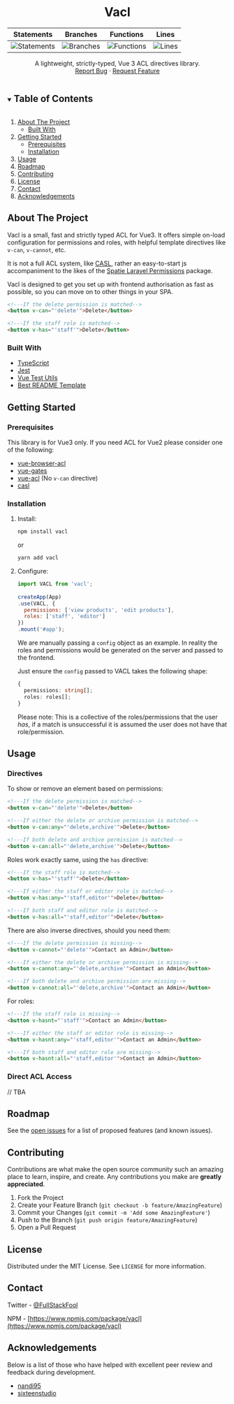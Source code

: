 <!-- PROJECT LOGO -->
<p align="center">
  <!--<a href="https://github.com/fullstackfool/vacl">
    <img src="images/logo.png" alt="Logo" width="80" height="80">
  </a>-->

  <h1 align="center">Vacl</h1>
</p>

| Statements | Branches | Functions | Lines |
| -----------|----------|-----------|-------|
| ![Statements](https://img.shields.io/badge/Coverage-98.97%25-brightgreen.svg "Make me better!") | ![Branches](https://img.shields.io/badge/Coverage-100%25-brightgreen.svg "Make me better!") | ![Functions](https://img.shields.io/badge/Coverage-97.22%25-brightgreen.svg "Make me better!") | ![Lines](https://img.shields.io/badge/Coverage-98.94%25-brightgreen.svg "Make me better!") |

  <p align="center">
    A lightweight, strictly-typed, Vue 3 ACL directives library.
    <br />
    <a href="https://github.com/fullstackfool/vacl/issues">Report Bug</a>
    ·
    <a href="https://github.com/fullstackfool/vacl/issues">Request Feature</a>
  </p>

<!-- TABLE OF CONTENTS -->
<details open="open">
  <summary><h2 style="display: inline-block">Table of Contents</h2></summary>
  <ol>
    <li>
      <a href="#about-the-project">About The Project</a>
      <ul>
        <li><a href="#built-with">Built With</a></li>
      </ul>
    </li>
    <li>
      <a href="#getting-started">Getting Started</a>
      <ul>
        <li><a href="#prerequisites">Prerequisites</a></li>
        <li><a href="#installation">Installation</a></li>
      </ul>
    </li>
    <li><a href="#usage">Usage</a></li>
    <li><a href="#roadmap">Roadmap</a></li>
    <li><a href="#contributing">Contributing</a></li>
    <li><a href="#license">License</a></li>
    <li><a href="#contact">Contact</a></li>
    <li><a href="#acknowledgements">Acknowledgements</a></li>
  </ol>
</details>



<!-- ABOUT THE PROJECT -->
## About The Project
Vacl is a small, fast and strictly typed ACL for Vue3. It offers simple on-load
configuration for permissions and roles, with helpful template directives 
like `v-can`, `v-cannot`, etc. 

It is not a full ACL system, like [CASL](https://github.com/stalniy/casl/), 
rather an easy-to-start js accompaniment to the likes of the 
[Spatie Laravel Permissions](https://github.com/spatie/laravel-permission) package.

Vacl is designed to get you set up with frontend authorisation as fast as possible, 
so you can move on to other things in your SPA.

```html
<!---If the delete permission is matched-->
<button v-can="'delete'">Delete</button>

<!---If the staff role is matched-->
<button v-has="'staff'">Delete</button>
```


### Built With

* [TypeScript](https://github.com/microsoft/TypeScript)
* [Jest](https://github.com/facebook/jest)
* [Vue Test Utils](https://github.com/vuejs/vue-test-utils)
* [Best README Template](https://github.com/othneildrew/Best-README-Template)


<!-- GETTING STARTED -->
## Getting Started

### Prerequisites

This library is for Vue3 only. If you need ACL for Vue2 please
consider one of the following:

- [vue-browser-acl](https://github.com/mblarsen/vue-browser-acl)
- [vue-gates](https://github.com/williamcruzme/vue-gates)
- [vue-acl](https://github.com/vilarinholeo/vue-acl) (No `v-can` directive)
- [casl](https://github.com/stalniy/casl/tree/master/packages/casl-vue)

### Installation

1. Install:
   ```sh
   npm install vacl
   ```
   or    
   ```sh
   yarn add vacl
   ```
   
2. Configure:
   ```js
   import VACL from 'vacl';
    
   createApp(App)
   .use(VACL, {
     permissions: ['view products', 'edit products'],
     roles: ['staff', 'editor']
   })
   .mount('#app');
   ``` 

   We are manually passing a `config` object as an example. In reality the roles and permissions
   would be generated on the server and passed to the frontend.
   
   Just ensure the `config` passed to VACL takes the following shape:

   ```ts
   {
     permissions: string[];
     roles: roles[];
   }
   ```
   
   Please note: This is a collective of the roles/permissions that the user _has_, if a match is
   unsuccessful it is assumed the user does not have that role/permission.


<!-- USAGE EXAMPLES -->
## Usage

### Directives
To show or remove an element based on permissions:

```html
<!---If the delete permission is matched-->
<button v-can="'delete'">Delete</button>

<!---If either the delete or archive permission is matched-->
<button v-can:any="'delete,archive'">Delete</button>

<!---If both delete and archive permission is matched-->
<button v-can:all="'delete,archive'">Delete</button>
```

Roles work exactly same, using the `has` directive:

```html
<!---If the staff role is matched-->
<button v-has="'staff'">Delete</button>

<!---If either the staff or editor role is matched-->
<button v-has:any="'staff,editor'">Delete</button>

<!---If both staff and editor role is matched-->
<button v-has:all="'staff,editor'">Delete</button>
```

There are also inverse directives, should you need them:

```html
<!---If the delete permission is missing-->
<button v-cannot="'delete'">Contact an Admin</button>

<!---If either the delete or archive permission is missing-->
<button v-cannot:any="'delete,archive'">Contact an Admin</button>

<!---If both delete and archive permission are missing-->
<button v-cannot:all="'delete,archive'">Contact an Admin</button>
```

For roles:

```html
<!---If the staff role is missing-->
<button v-hasnt="'staff'">Contact an Admin</button>

<!---If either the staff or editor role is missing-->
<button v-hasnt:any="'staff,editor'">Contact an Admin</button>

<!---If both staff and editor role are missing-->
<button v-hasnt:all="'staff,editor'">Contact an Admin</button>
```

### Direct ACL Access
// TBA

<!-- ROADMAP -->
## Roadmap

See the [open issues](https://github.com/fullstackfool/vacl/issues) for a list of proposed 
features (and known issues).



<!-- CONTRIBUTING -->
## Contributing

Contributions are what make the open source community such an amazing place to learn, 
inspire, and create. Any contributions you make are **greatly appreciated**.

1. Fork the Project
2. Create your Feature Branch (`git checkout -b feature/AmazingFeature`)
3. Commit your Changes (`git commit -m 'Add some AmazingFeature'`)
4. Push to the Branch (`git push origin feature/AmazingFeature`)
5. Open a Pull Request



<!-- LICENSE -->
## License

Distributed under the MIT License. See `LICENSE` for more information.



<!-- CONTACT -->
## Contact

Twitter - [@FullStackFool](https://twitter.com/FullStackFool)

NPM - [https://www.npmjs.com/package/vacl](https://www.npmjs.com/package/vacl)



<!-- ACKNOWLEDGEMENTS -->
## Acknowledgements
Below is a list of those who have helped with excellent peer review and feedback during development.

* [nandi95](https://github.com/nandi95/)
* [sixteenstudio](https://github.com/sixteenstudio)

